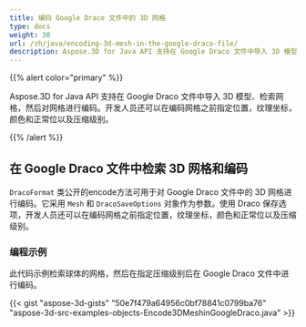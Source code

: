 ```yaml
---
title: 编码 Google Draco 文件中的 3D 网格
type: docs
weight: 30
url: /zh/java/encoding-3d-mesh-in-the-google-draco-file/
description: Aspose.3D for Java API 支持在 Google Draco 文件中导入 3D 模型、检索网格，然后对网格进行编码。
---
```

{{% alert color="primary" %}} 

Aspose.3D for Java API 支持在 Google Draco 文件中导入 3D 模型、检索网格，然后对网格进行编码。开发人员还可以在编码网格之前指定位置，纹理坐标，颜色和正常位以及压缩级别。

{{% /alert %}} 
##  **在 Google Draco 文件中检索 3D 网格和编码**
`DracoFormat` 类公开的encode方法可用于对 Google Draco 文件中的 3D 网格进行编码。它采用 `Mesh` 和 `DracoSaveOptions` 对象作为参数。使用 Draco 保存选项，开发人员还可以在编码网格之前指定位置，纹理坐标，颜色和正常位以及压缩级别。
###  **编程示例**
此代码示例检索球体的网格，然后在指定压缩级别后在 Google Draco 文件中进行编码。

{{< gist "aspose-3d-gists" "50e7f479a64956c0bf78841c0799ba76" "aspose-3d-src-examples-objects-Encode3DMeshinGoogleDraco.java" >}}
